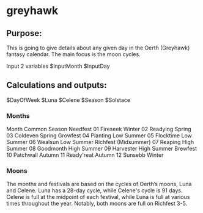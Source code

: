 # greyhawk

## Purpose:
This is going to give details about any given day in the Oerth (Greyhawk) fantasy calendar. The main focus is the moon cycles.

Input 2 variables
$InputMonth
$InputDay

## Calculations and outputs:
$DayOfWeek 
$Luna
$Celene
$Season
$Solstace


### Months

Month	Common  Season
Needfest
01	Fireseek	Winter
02	Readying	Spring
03	Coldeven	Spring
Growfest
04	Planting	Low Summer
05	Flocktime	Low Summer
06	Wealsun		Low Summer
Richfest (Midsummer)
07	Reaping	High Summer
08	Goodmonth	High Summer
09	Harvester	High Summer
Brewfest
10	Patchwall	Autumn
11	Ready'reat	Autumn
12	Sunsebb	Winter



### Moons

The months and festivals are based on the cycles of Oerth’s moons,
Luna and Celene. Luna has a 28-day cycle, while Celene's cycle is 91 days. 
Celene is full at the midpoint of each festival, while Luna is full at various times throughout the year. 
Notably, both moons are full on Richfest 3-5.